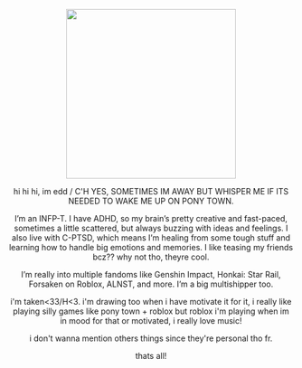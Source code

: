 <p align="center">
<img src="https://64.media.tumblr.com/a1c20ef7a7fd1121ca9b229371036ee6/14d0de942356835e-cb/s400x600/b54105649e8e257a0f35edc59bb1a9226f61e610.pnj" width="300px"><br>
<p align="center">
<p align="center"> hi hi hi, im edd / C'H YES, SOMETIMES IM AWAY BUT WHISPER ME IF ITS NEEDED TO WAKE ME UP ON PONY TOWN.
<p align="center"> I’m an INFP-T. I have ADHD, so my brain’s pretty creative and fast-paced, sometimes a little scattered, but always buzzing with ideas and feelings. I also live with C-PTSD, which means I’m healing from some tough stuff and learning how to handle big emotions and memories.
I like teasing my friends bcz?? why not tho, theyre cool. 

<p align="center">I’m really into multiple fandoms like Genshin Impact, Honkai: Star Rail, Forsaken on Roblox, ALNST, and more. I’m a big multishipper too.

<p align="center"> i'm taken<33/H<3. i'm drawing too when i have motivate it for it, i really like playing silly games like pony town + roblox but roblox i'm playing when im in mood for that or motivated, i really love music!

<p align="center">i don't wanna mention others things since they're personal tho fr.
<p align="center"> thats all!
